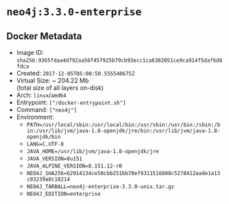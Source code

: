 # `neo4j:3.3.0-enterprise`

## Docker Metadata

- Image ID: `sha256:9365fdaa4d792aa56f457925b79cb93ecc1ca6382051ce9ca914f5daf6d8fdca`
- Created: `2017-12-05T05:00:50.555540675Z`
- Virtual Size: ~ 204.22 Mb  
  (total size of all layers on-disk)
- Arch: `linux`/`amd64`
- Entrypoint: `["/docker-entrypoint.sh"]`
- Command: `["neo4j"]`
- Environment:
  - `PATH=/usr/local/sbin:/usr/local/bin:/usr/sbin:/usr/bin:/sbin:/bin:/usr/lib/jvm/java-1.8-openjdk/jre/bin:/usr/lib/jvm/java-1.8-openjdk/bin`
  - `LANG=C.UTF-8`
  - `JAVA_HOME=/usr/lib/jvm/java-1.8-openjdk/jre`
  - `JAVA_VERSION=8u151`
  - `JAVA_ALPINE_VERSION=8.151.12-r0`
  - `NEO4J_SHA256=62914134ce50cbb251bb70ef9311516808c5278412aade1a13c03239a0c18214`
  - `NEO4J_TARBALL=neo4j-enterprise-3.3.0-unix.tar.gz`
  - `NEO4J_EDITION=enterprise`
